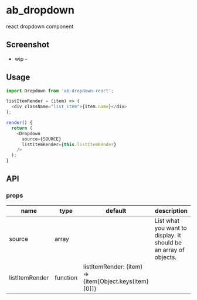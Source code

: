 # ab_dropdown
react dropdown component

## Screenshot
 - wip -

## Usage

```js
import Dropdown from 'ab-dropdown-react';

listItemRender = (item) => (
  <div className="list_item">{item.name}</div>
);

render() {
  return (
    <Dropdown 
      source={SOURCE}
      listItemRender={this.listItemRender}
    />
  );
}
```

## API
### props

<table class="table table-bordered table-striped">
    <thead>
    <tr>
        <th>name</th>
        <th>type</th>
        <th>default</th>
        <th>description</th>
    </tr>
    </thead>
    <tbody>
      <tr>
        <td>source</td>
        <td>array</td>
        <td></td>
        <td>List what you want to display. It should be an array of objects.</td>
      </tr>
      <tr>
        <td>listItemRender</td>
        <td>function</td>
        <td> listItemRender: (item) => <div>{item[Object.keys(item)[0]]}</div> </td>
        <td></td>
      </tr>
    </tbody>
</table>